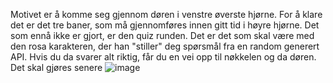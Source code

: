 Motivet er å komme seg gjennom døren i venstre øverste hjørne. 
For å klare det er det tre baner, som må gjennomføres innen gitt tid i høyre hjørne. Det som ennå ikke er gjort, er den quiz runden.
Det er det som skal være med den rosa karakteren, der han "stiller" deg spørsmål fra en random generert API.
Hvis du da svarer alt riktig, får du en vei opp til nøkkelen og da døren. 
Det skal gjøres senere
![image](https://github.com/seysha-git/PlatformerGame/assets/76451995/c8afe60a-2e9d-4f84-818c-dc3fc7e65df8)
